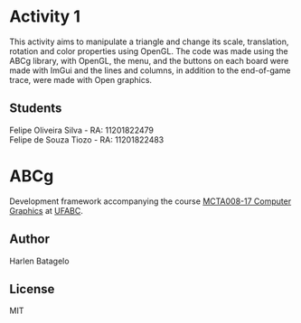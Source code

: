 # Activity 1

This activity aims to manipulate a triangle and change its scale, translation, rotation and color properties using OpenGL. The code was made using the ABCg library, with OpenGL, the menu, and the buttons on each board were made with ImGui and the lines and columns, in addition to the end-of-game trace, were made with Open graphics.

## Students

Felipe Oliveira Silva - RA: 11201822479<br />
Felipe de Souza Tiozo - RA: 11201822483


# ABCg

Development framework accompanying the course [MCTA008-17 Computer Graphics](http://professor.ufabc.edu.br/~harlen.batagelo/cg/) at [UFABC](https://www.ufabc.edu.br/).


## Author

Harlen Batagelo

## License

MIT
